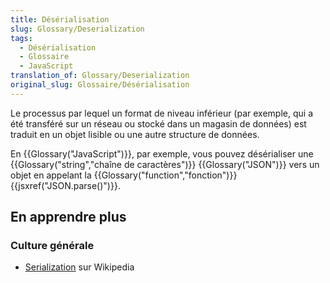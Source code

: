 ```yaml
---
title: Désérialisation
slug: Glossary/Deserialization
tags:
  - Désérialisation
  - Glossaire
  - JavaScript
translation_of: Glossary/Deserialization
original_slug: Glossaire/Désérialisation
---
```

Le processus par lequel un format de niveau inférieur (par exemple, qui a été transféré sur un réseau ou stocké dans un magasin de données) est traduit en un objet lisible ou une autre structure de données.

En {{Glossary("JavaScript")}}, par exemple, vous pouvez désérialiser une  {{Glossary("string","chaîne de caractères")}} {{Glossary("JSON")}} vers un objet en appelant la {{Glossary("function","fonction")}} {{jsxref("JSON.parse()")}}.

## En apprendre plus

### Culture générale

- [Serialization](https://fr.wikipedia.org/wiki/S%C3%A9rialisation) sur Wikipedia
